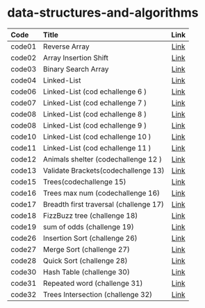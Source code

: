 # data-structures-and-algorithms




| Code   | Title                                  |                       Link                       |
|:-------|:---------------------------------------|:------------------------------------------------:|
| code01 | Reverse Array                          |      [Link](./arrayrev/ChallengeREADME.md)       |
| code02 | Array Insertion Shift                  | [Link](./array-insert-shift/ChallengeReadne2.md) |
| code03 | Binary Search Array                    |    [Link](./binarySearch/ChallengeReadme.md)     |
| code04 | Linked-List                            |          [Link](./linkedList/ReadMe.md)          |
| code06 | Linked-List (cod echallenge 6 )        |         [Link](./linkedList/readme6.md)          |
| code07 | Linked-List (cod echallenge 7 )        |         [Link](./linkedList/readme7.md)          |
| code08 | Linked-List (cod echallenge 8 )        |         [Link](./linkedList/readme8.md)          |
| code08 | Linked-List (cod echallenge 9 )        |         [Link](./linkedList/readme9.md)          |
| code10 | Linked-List (cod echallenge 10 )       |        [Link](./stackAndQueue/readme.md)         |
| code11 | Linked-List (cod echallenge 11 )       |       [Link](./stackAndQueue/readme11.md)        |
| code12 | Animals shelter (codechallenge 12 )    |       [Link](./stackAndQueue/readme12.md)        |
| code13 | Validate Brackets(codechallenge 13)    |       [Link](./stackAndQueue/readme13.md)        |
| code15 | Trees(codechallenge 15)                |            [Link](./trees/readme.md)             |
| code16 | Trees max num (codechallenge 16)       |           [Link](./trees/readme16.md)            |
| code17 | Breadth first traversal (challenge 17) |           [Link](./trees/readme17.md)            |
| code18 | FizzBuzz tree (challenge 18)           |           [Link](./trees/readme18.md)            |
| code19 | sum of odds (challenge 19)             |           [Link](./trees/readme19.md)            |
| code26 | Insertion Sort (challenge 26)          |            [Link](./code26/readme.md)            |
| code27 | Merge Sort (challenge 27)              |            [Link](./code27/readme.md)            |
| code28 | Quick Sort (challenge 28)              |            [Link](./code28/readme.md)            |
| code30 | Hash Table  (challenge 30)             |            [Link](./code30/readme.md)            |
| code31 | Repeated word  (challenge 31)          |           [Link](./code30/readme31.md)           |
| code32 | Trees Intersection  (challenge 32)     |       [Link](./TreeIntersection/read32.md)       |



